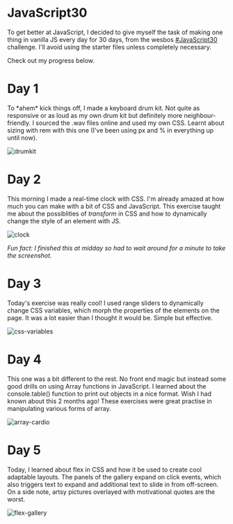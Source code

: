 # JavaScript30
To get better at JavaScript, I decided to give myself the task of making one thing in vanilla JS every day for 30 days, from the wesbos [#JavaScript30](https://github.com/wesbos/JavaScript30) challenge. I'll avoid using the starter files unless completely necessary.

Check out my progress below.

# Day 1 
To \*ahem\* kick things off, I made a keyboard drum kit. Not quite as responsive or as loud as my own drum kit but definitely more neighbour-friendly. I sourced the .wav files online and used my own CSS. Learnt about sizing with rem with this one (I've been using px and % in everything up until now).

![drumkit](https://user-images.githubusercontent.com/39119623/47922218-72699d00-deae-11e8-980e-5e381758c310.PNG)

# Day 2
This morning I made a real-time clock with CSS. I'm already amazed at how much you can make with a bit of CSS and JavaScript. This exercise taught me about the possiblities of *transform* in CSS and how to dynamically change the style of an element with JS.

![clock](https://user-images.githubusercontent.com/39119623/47951977-59212900-df60-11e8-86ee-1b2f691fccf3.PNG)

*Fun fact: I finished this at midday so had to wait around for a minute to take the screenshot.*

# Day 3
Today's exercise was really cool! I used range sliders to dynamically change CSS variables, which morph the properties of the elements on the page. It was a lot easier than I thought it would be. Simple but effective.

![css-variables](https://user-images.githubusercontent.com/39119623/47966009-8267b500-e045-11e8-855f-228d2a024091.PNG)

# Day 4
This one was a bit different to the rest. No front end magic but instead some good drills on using Array functions in JavaScript. I learned about the console.table() function to print out objects in a nice format. Wish I had known about this 2 months ago! These exercises were great practise in manipulating various forms of array.

![array-cardio](https://user-images.githubusercontent.com/39119623/47999447-873a7080-e0fa-11e8-9831-a58239f21546.PNG)

# Day 5
Today, I learned about flex in CSS and how it be used to create cool adaptable layouts. The panels of the gallery expand on click events, which also triggers text to expand and additional text to slide in from off-screen. On a side note, artsy pictures overlayed with motivational quotes are the worst. 

![flex-gallery](https://user-images.githubusercontent.com/39119623/48206301-0384bc00-e366-11e8-8183-faae89c643fd.PNG)
